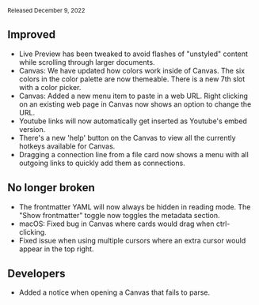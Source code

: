 <small>Released December 9, 2022</small>

## Improved

- Live Preview has been tweaked to avoid flashes of "unstyled" content while scrolling through larger documents. 
- Canvas: We have updated how colors work inside of Canvas. The six colors in the color palette are now themeable. There is a new 7th slot with a color picker.
- Canvas: Added a new menu item to paste in a web URL. Right clicking on an existing web page in Canvas now shows an option to change the URL.
- Youtube links will now automatically get inserted as Youtube's embed version.
- There's a new 'help' button on the Canvas to view all the currently hotkeys available for Canvas.
- Dragging a connection line from a file card now shows a menu with all outgoing links to quickly add them as connections.

## No longer broken  

- The frontmatter YAML will now always be hidden in reading mode. The "Show frontmatter" toggle now toggles the metadata section.
- macOS: Fixed bug in Canvas where cards would drag when ctrl-clicking.
- Fixed issue when using multiple cursors where an extra cursor would appear in the top right.

## Developers

- Added a notice when opening a Canvas that fails to parse.
